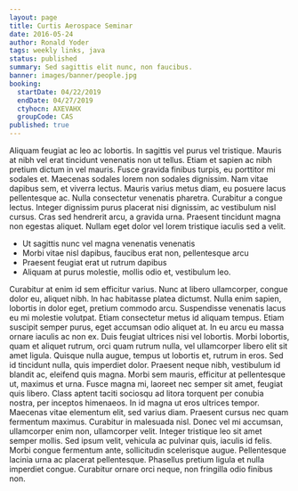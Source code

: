 ```yaml
---
layout: page
title: Curtis Aerospace Seminar
date: 2016-05-24
author: Ronald Yoder
tags: weekly links, java
status: published
summary: Sed sagittis elit nunc, non faucibus.
banner: images/banner/people.jpg
booking:
  startDate: 04/22/2019
  endDate: 04/27/2019
  ctyhocn: AXEVAHX
  groupCode: CAS
published: true
---
```

Aliquam feugiat ac leo ac lobortis. In sagittis vel purus vel tristique. Mauris at nibh vel erat tincidunt venenatis non ut tellus. Etiam et sapien ac nibh pretium dictum in vel mauris. Fusce gravida finibus turpis, eu porttitor mi sodales et. Maecenas sodales lorem non sodales dignissim. Nam vitae dapibus sem, et viverra lectus.
Mauris varius metus diam, eu posuere lacus pellentesque ac. Nulla consectetur venenatis pharetra. Curabitur a congue lectus. Integer dignissim purus placerat nisi dignissim, ac vestibulum nisl cursus. Cras sed hendrerit arcu, a gravida urna. Praesent tincidunt magna non egestas aliquet. Nullam eget dolor vel lorem tristique iaculis sed a velit.

* Ut sagittis nunc vel magna venenatis venenatis
* Morbi vitae nisl dapibus, faucibus erat non, pellentesque arcu
* Praesent feugiat erat ut rutrum dapibus
* Aliquam at purus molestie, mollis odio et, vestibulum leo.

Curabitur at enim id sem efficitur varius. Nunc at libero ullamcorper, congue dolor eu, aliquet nibh. In hac habitasse platea dictumst. Nulla enim sapien, lobortis in dolor eget, pretium commodo arcu. Suspendisse venenatis lacus eu mi molestie volutpat. Etiam consectetur metus id aliquam tempus. Etiam suscipit semper purus, eget accumsan odio aliquet at. In eu arcu eu massa ornare iaculis ac non ex. Duis feugiat ultrices nisi vel lobortis. Morbi lobortis, quam et aliquet rutrum, orci quam rutrum nulla, vel ullamcorper libero elit sit amet ligula. Quisque nulla augue, tempus ut lobortis et, rutrum in eros. Sed id tincidunt nulla, quis imperdiet dolor. Praesent neque nibh, vestibulum id blandit ac, eleifend quis magna. Morbi sem mauris, efficitur at pellentesque ut, maximus et urna. Fusce magna mi, laoreet nec semper sit amet, feugiat quis libero. Class aptent taciti sociosqu ad litora torquent per conubia nostra, per inceptos himenaeos.
In id magna ut eros ultrices tempor. Maecenas vitae elementum elit, sed varius diam. Praesent cursus nec quam fermentum maximus. Curabitur in malesuada nisl. Donec vel mi accumsan, ullamcorper enim non, ullamcorper velit. Integer tristique leo sit amet semper mollis. Sed ipsum velit, vehicula ac pulvinar quis, iaculis id felis. Morbi congue fermentum ante, sollicitudin scelerisque augue. Pellentesque lacinia urna ac placerat pellentesque. Phasellus pretium ligula et nulla imperdiet congue. Curabitur ornare orci neque, non fringilla odio finibus non.

